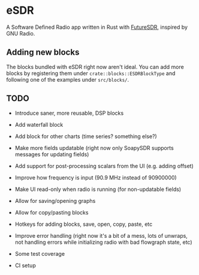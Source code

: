 # eSDR

A Software Defined Radio app written in Rust with [FutureSDR](https://www.futuresdr.org/), inspired by GNU Radio.

## Adding new blocks

The blocks bundled with eSDR right now aren't ideal. You can add more
blocks by registering them under `crate::blocks::ESDRBlockType` and
following one of the examples under `src/blocks/`.

## TODO

* Introduce saner, more reusable, DSP blocks
* Add waterfall block
* Add block for other charts (time series? something else?)

* Make more fields updatable (right now only SoapySDR supports messages
  for updating fields)
* Add support for post-processing scalars from the UI (e.g. adding offset)

* Improve how frequency is input (90.9 MHz instead of 90900000)
* Make UI read-only when radio is running (for non-updatable fields)

* Allow for saving/opening graphs
* Allow for copy/pasting blocks
* Hotkeys for adding blocks, save, open, copy, paste, etc

* Improve error handling (right now it's a bit of a mess, lots of unwraps,
  not handling errors while initializing radio with bad flowgraph state, etc)
* Some test coverage
* CI setup
